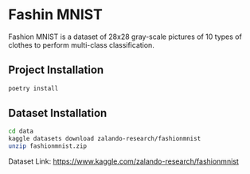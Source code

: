 # Fashin MNIST

Fashion MNIST is a dataset of 28x28 gray-scale pictures of 10 types of clothes to perform multi-class classification.

## Project Installation

```bash
poetry install
```

## Dataset Installation

```bash
cd data
kaggle datasets download zalando-research/fashionmnist
unzip fashionmnist.zip
```

Dataset Link: https://www.kaggle.com/zalando-research/fashionmnist